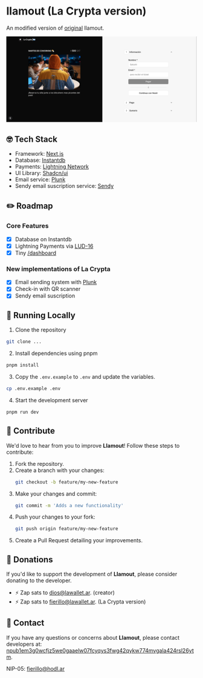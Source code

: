 # llamout (La Crypta version)

An modified version of [original](https://github.com/unllamas/llamout) llamout.

[![llamout](./public/images/screenshot.png)](https://llamout.vercel.app/)


## 🤓 Tech Stack

- Framework: [Next.js](https://nextjs.org/)
- Database: [Instantdb](https://www.instantdb.com/)
- Payments: [Lightning Network](https://lightning.network/)
- UI Library: [Shadcn/ui](https://ui.shadcn.com/)
- Email service: [Plunk](https://www.useplunk.com/)
- Sendy email suscription service: [Sendy](https://sendy.co/)

## ✏️ Roadmap

### Core Features

- [x] Database on Instantdb
- [x] Lightning Payments via [LUD-16](https://github.com/lnurl/luds/blob/luds/16.md)
- [x] Tiny [/dashboard](https://llamout.vercel.app/dashboard)

### New implementations of La Crypta
- [x] Email sending system with [Plunk](https://www.useplunk.com/)
- [x] Check-in with QR scanner
- [x] Sendy email suscription

## 🚀 Running Locally

1. Clone the repository
``` bash
git clone ...
```

2. Install dependencies using pnpm
``` bash
pnpm install
```

3. Copy the `.env.example` to `.env` and update the variables.
``` bash
cp .env.example .env
```

4. Start the development server
``` bash
pnpm run dev
```

## 🤝 Contribute

We'd love to hear from you to improve **Llamout**! Follow these steps to contribute:

1. Fork the repository.
2. Create a branch with your changes:
   ```bash
   git checkout -b feature/my-new-feature
   ```
3. Make your changes and commit:
   ```bash
   git commit -m 'Adds a new functionality'
   ```
4. Push your changes to your fork:
   ```bash
   git push origin feature/my-new-feature
   ```
5. Create a Pull Request detailing your improvements.

## 🩷 Donations

If you'd like to support the development of **Llamout**, please consider donating to the developer.

- ⚡ Zap sats to dios@lawallet.ar. (creator)
- ⚡ Zap sats to fierillo@lawallet.ar. (La Crypta version)

## 💌 Contact

If you have any questions or concerns about **Llamout**, please contact developers at: [npub1em3g0wcfjz5we0gaaelw07fcyqys3fwg42qykw774mvgala424rsl26ytm](https://njump.me/npub1em3g0wcfjz5we0gaaelw07fcyqys3fwg42qykw774mvgala424rsl26ytm).

NIP-05: [fierillo@hodl.ar](https://njump.me/npub18ggwqfvqmxt3m6f4ek2q55nghlj9380me364wd67wz8yzpyh8wusevpdmh)
